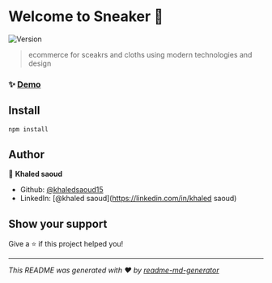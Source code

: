 # Welcome to Sneaker 👋

![Version](https://img.shields.io/badge/version-1.0.0-blue.svg?cacheSeconds=2592000)

> ecommerce for sceakrs and cloths using modern technologies and design

### ✨ [Demo](sneaker-shop-full-stack.vercel.app)

## Install

```sh
npm install
```

## Author

👤 **Khaled saoud**

- Github: [@khaledsaoud15](https://github.com/khaledsaoud15)
- LinkedIn: [@khaled saoud](https://linkedin.com/in/khaled saoud)

## Show your support

Give a ⭐️ if this project helped you!

---

_This README was generated with ❤️ by [readme-md-generator](https://github.com/kefranabg/readme-md-generator)_
